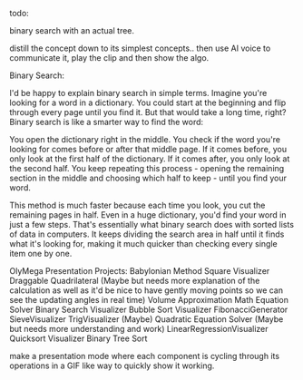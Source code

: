 todo:

binary search with an actual tree.


distill the concept down to its simplest concepts.. then use AI voice to communicate it, play the clip and then show the algo.

Binary Search:

I'd be happy to explain binary search in simple terms.
Imagine you're looking for a word in a dictionary. You could start at the beginning and flip through every page until you find it. But that would take a long time, right?
Binary search is like a smarter way to find the word:

You open the dictionary right in the middle.
You check if the word you're looking for comes before or after that middle page.
If it comes before, you only look at the first half of the dictionary. If it comes after, you only look at the second half.
You keep repeating this process - opening the remaining section in the middle and choosing which half to keep - until you find your word.

This method is much faster because each time you look, you cut the remaining pages in half. Even in a huge dictionary, you'd find your word in just a few steps.
That's essentially what binary search does with sorted lists of data in computers. It keeps dividing the search area in half until it finds what it's looking for, making it much quicker than checking every single item one by one.



OlyMega Presentation Projects:
Babylonian Method Square Visualizer
Draggable Quadrilateral (Maybe but needs more explanation of the calculation as well as it'd be nice to have gently moving points so we can see the updating angles in real time)
Volume Approximation
Math Equation Solver
Binary Search Visualizer
Bubble Sort Visualizer
FibonacciGenerator
SieveVisualizer
TrigVisualizer (Maybe)
Quadratic Equation Solver (Maybe but needs more understanding and work)
LinearRegressionVisualizer
Quicksort Visualizer
Binary Tree Sort


make a presentation mode where each component is cycling through its operations in a GIF like way to quickly show it working.